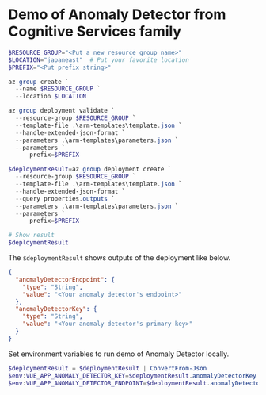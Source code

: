 # Demo of Anomaly Detector from Cognitive Services family

```ps1
$RESOURCE_GROUP="<Put a new resource group name>"
$LOCATION="japaneast"  # Put your favorite location
$PREFIX="<Put prefix string>"

az group create `
  --name $RESOURCE_GROUP `
  --location $LOCATION

az group deployment validate `
  --resource-group $RESOURCE_GROUP `
  --template-file .\arm-templates\template.json `
  --handle-extended-json-format `
  --parameters .\arm-templates\parameters.json `
  --parameters `
      prefix=$PREFIX

$deploymentResult=az group deployment create `
  --resource-group $RESOURCE_GROUP `
  --template-file .\arm-templates\template.json `
  --handle-extended-json-format `
  --query properties.outputs `
  --parameters .\arm-templates\parameters.json `
  --parameters `
      prefix=$PREFIX

# Show result
$deploymentResult
```

The `$deploymentResult` shows outputs of the deployment like below.

```json
{
  "anomalyDetectorEndpoint": {
    "type": "String",
    "value": "<Your anomaly detector's endpoint>"
  },
  "anomalyDetectorKey": {
    "type": "String",
    "value": "<Your anomaly detector's primary key>"
  }
}
```

Set environment variables to run demo of Anomaly Detector locally.

```ps1
$deploymentResult = $deploymentResult | ConvertFrom-Json
$env:VUE_APP_ANOMALY_DETECTOR_KEY=$deploymentResult.anomalyDetectorKey.value
$env:VUE_APP_ANOMALY_DETECTOR_ENDPOINT=$deploymentResult.anomalyDetectorEndpoint.value
```
